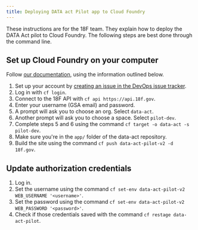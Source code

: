 ```yaml
---
title: Deploying DATA act Pilot app to Cloud Foundry
---
```

These instructions are for the 18F team. They explain how to deploy the DATA Act pilot to Cloud Foundry. The following steps are best done through the command line. 

## Set up Cloud Foundry on your computer
Follow [our documentation](https://docs.18f.gov/getting-started/setup/), using the  information outlined below.

1. Set up your account by [creating an issue in the DevOps issue tracker](https://github.com/18F/DevOps/issues/new). 
2. Log in with `cf login`.
3. Connect to the 18F API with `cf api https://api.18f.gov`.
4. Enter your username (GSA email) and password.
5. A prompt will ask you to choose an org. Select `data-act`.
6. Another prompt will ask you to choose a space. Select `pilot-dev`.
7. Complete steps 5 and 6 using the command `cf target -o data-act -s pilot-dev`.
8. Make sure you're in the `app/` folder of the data-act repository.
9. Build the site using the command `cf push data-act-pilot-v2 -d 18f.gov`.

## Update authorization credentials
1. Log in.
2. Set the username using the command `cf set-env data-act-pilot-v2  WEB_USERNAME '<username>'`.
3. Set the password using the command  `cf set-env data-act-pilot-v2  WEB_PASSWORD '<password>'`.
4. Check if those credentials saved with the command `cf restage data-act-pilot`.



